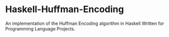 # Haskell-Huffman-Encoding
An implementation of the Huffman Encoding algorithm in Haskell
Written for Programming Language Projects.

